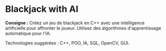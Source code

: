 # Blackjack with AI

**Consigne :**
Créez un jeu de blackjack en C++ avec une intelligence artificielle pour affronter le joueur. Utilisez des algorithmes d'apprentissage automatique pour l'IA.

Technologies suggérées : C++, POO, IA, SQL, OpenCV, GUI.
